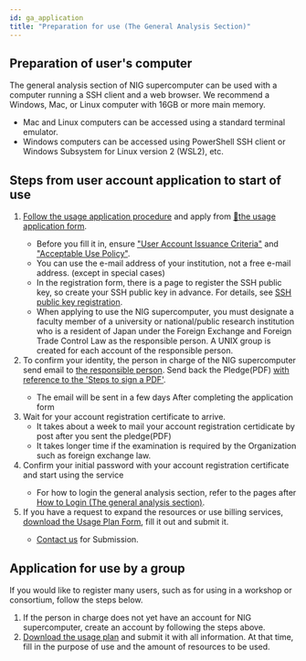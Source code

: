 ```yaml
---
id: ga_application
title: "Preparation for use (The General Analysis Section)"
---
```


## Preparation of user's computer

The general analysis section of NIG supercomputer can be used with a computer running a SSH client and a web browser. We recommend a Windows, Mac, or Linux computer with 16GB or more main memory.

- Mac and Linux computers can be accessed using a standard terminal emulator.
- Windows computers can be accessed using PowerShell SSH client or Windows Subsystem for Linux version 2 (WSL2), etc.


## Steps from user account application to start of use

<ol>
<li><a href="https://sc.ddbj.nig.ac.jp/en/application/registration"><u>Follow the usage application procedure</u></a> and apply from <a href="https://sc-account.ddbj.nig.ac.jp/en/application/registration">&#x1f517;<u>the usage application form</u></a>.</li>
    <ul>
    <li>Before you fill it in, ensure <a href="https://sc.ddbj.nig.ac.jp/en/application/"><u>"User Account Issuance Criteria"</u></a> and <a href="https://sc.ddbj.nig.ac.jp/en/application/use_policy"><u>"Acceptable Use Policy"</u></a>.</li>
    <li>You can use the e-mail address of your institution, not a free e-mail address. (except in special cases)</li>
    <li>In the registration form, there is a page to register the SSH public key, so create your SSH public key in advance. For details, see <a href="https://sc.ddbj.nig.ac.jp/en/application/ssh_keys"><u>SSH public key registration</u></a>.</li>
    <li>When applying to use the NIG supercomputer, you must designate a faculty member of a university or national/public research institution who is a resident of Japan under the Foreign Exchange and Foreign Trade Control Law as the responsible person. A UNIX group is created for each account of the responsible person.</li>
    </ul>
<li>To confirm your identity, the person in charge of the NIG supercomputer send email to <a href="https://sc.ddbj.nig.ac.jp/en/application/#the-responsible-person"><u>the responsible person</u></a>. Send back the Pledge(PDF) <a href="https://sc.ddbj.nig.ac.jp/en/application/signing_PDF"><u>with reference to the 'Steps to sign a PDF'</u></a>.
</li>
    <ul>
    <li>The email will be sent in a few days After completing the application form</li>
    </ul>
<li>Wait for your account registration certificate to arrive.
    <ul>
    <li>It takes about a week to mail your account registration certidicate by post after you sent the pledge(PDF)</li>
    <li>It takes longer time if the examination is required by the Organization such as foreign exchange law.</li>
    </ul>
</li>
<li>Confirm your initial password with your account registration certificate and start using the service</li>
    <ul>
    <li>For how to login the general analysis section, refer to the pages after <a href="https://sc.ddbj.nig.ac.jp/en/general_analysis_division/ga_login/"><u>How to Login (The general analysis section)</u></a>.</li>
    </ul>
<li>If you have a request to expand the resources or use billing services, <a href="https://sc.ddbj.nig.ac.jp/en/application/resource_extension"><u>download the Usage Plan Form</u></a>, fill it out and submit it.</li>
    <ul>
    <li><a href="https://sc.ddbj.nig.ac.jp/en/application/reference/"><u>Contact us</u></a> for Submission.</li>
    </ul>
</ol>


## Application for use by a group

If you would like to register many users, such as for using in a workshop or consortium, follow the steps below.

1. If the person in charge does not yet have an account for NIG supercomputer, create an account by following the steps above.
2. [Download the usage plan](../application/resource_extension.md) and submit it with all information. At that time, fill in the purpose of use and the amount of resources to be used.
